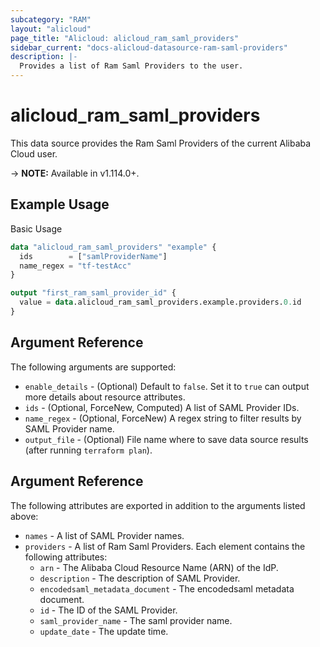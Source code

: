 ```yaml
---
subcategory: "RAM"
layout: "alicloud"
page_title: "Alicloud: alicloud_ram_saml_providers"
sidebar_current: "docs-alicloud-datasource-ram-saml-providers"
description: |-
  Provides a list of Ram Saml Providers to the user.
---
```


# alicloud\_ram\_saml\_providers

This data source provides the Ram Saml Providers of the current Alibaba Cloud user.

-> **NOTE:** Available in v1.114.0+.

## Example Usage

Basic Usage

```terraform
data "alicloud_ram_saml_providers" "example" {
  ids        = ["samlProviderName"]
  name_regex = "tf-testAcc"
}

output "first_ram_saml_provider_id" {
  value = data.alicloud_ram_saml_providers.example.providers.0.id
}
```

## Argument Reference

The following arguments are supported:

* `enable_details` - (Optional) Default to `false`. Set it to `true` can output more details about resource attributes.
* `ids` - (Optional, ForceNew, Computed)  A list of SAML Provider IDs.
* `name_regex` - (Optional, ForceNew) A regex string to filter results by SAML Provider name.
* `output_file` - (Optional) File name where to save data source results (after running `terraform plan`).

## Argument Reference

The following attributes are exported in addition to the arguments listed above:

* `names` - A list of SAML Provider names.
* `providers` - A list of Ram Saml Providers. Each element contains the following attributes:
	* `arn` - The Alibaba Cloud Resource Name (ARN) of the IdP.
	* `description` - The description of SAML Provider.
	* `encodedsaml_metadata_document` - The encodedsaml metadata document.
	* `id` - The ID of the SAML Provider.
	* `saml_provider_name` - The saml provider name.
	* `update_date` - The update time.
